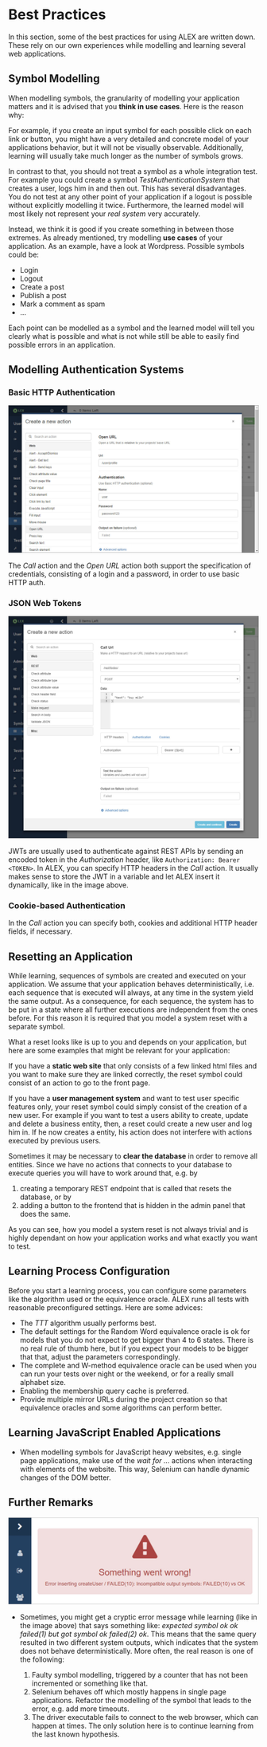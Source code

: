 # Best Practices

In this section, some of the best practices for using ALEX are written down. These rely on our own experiences while modelling and learning several web applications.


## Symbol Modelling

When modelling symbols, the granularity of modelling your application matters and it is advised that you **think in use cases**. Here is the reason why:

For example, if you create an input symbol for each possible click on each link or button, you might have a very detailed and concrete model of your applications behavior, but it will not be visually observable. 
Additionally, learning will usually take much longer as the number of symbols grows.

In contrast to that, you should not treat a symbol as a whole integration test. 
For example you could create a symbol _TestAuthenticationSystem_ that creates a user, logs him in and then out. 
This has several disadvantages. 
You do not test at any other point of your application if a logout is possible without explicitly modelling it twice. 
Furthermore, the learned model will most likely not represent your _real system_ very accurately.  

Instead, we think it is good if you create something in between those extremes. 
As already mentioned, try modelling **use cases** of your application. 
As an example, have a look at Wordpress. 
Possible symbols could be:

- Login
- Logout
- Create a post
- Publish a post
- Mark a comment as spam
- ...

Each point can be modelled as a symbol and the learned model will tell you clearly what is possible and what is not while still be able to easily find possible errors in an application.


## Modelling Authentication Systems

### Basic HTTP Authentication

![Auth](assets/auth-1.jpg)

The *Call* action and the *Open URL* action both support the specification of credentials, consisting of a login and a password, in order to use basic HTTP auth.

### JSON Web Tokens

![Auth](assets/auth-2.jpg)

JWTs are usually used to authenticate against REST APIs by sending an encoded token in the *Authorization* header, like `Authorization: Bearer <TOKEN>`. 
In ALEX, you can specify HTTP headers in the *Call* action.
It usually makes sense to store the JWT in a variable and let ALEX insert it dynamically, like in the image above.

### Cookie-based Authentication

In the *Call* action you can specify both, cookies and additional HTTP header fields, if necessary.


## Resetting an Application

While learning, sequences of symbols are created and executed on your application. 
We assume that your application behaves deterministically, i.e. each sequence that is executed will always, at any time in the system yield the same output. 
As a consequence, for each sequence, the system has to be put in a state where all further executions are independent from the ones before.
For this reason it is required that you model a system reset with a separate symbol.

What a reset looks like is up to you and depends on your application, but here are some examples that might be relevant for your application:

If you have a **static web site** that only consists of a few linked html files and you want to make sure they are linked correctly, the reset symbol could consist of an action to go to the front page.

If you have a **user management system** and want to test user specific features only, your reset symbol could simply consist of the creation of a new user. 
For example if you want to test a users ability to create, update and delete a business entity, then, a reset could create a new user and log him in. 
If he now creates a entity, his action does not interfere with actions executed by previous users.

Sometimes it may be necessary to **clear the database** in order to remove all entities. 
Since we have no actions that connects to your database to execute queries you will have to work around that, e.g. by 

1. creating a temporary REST endpoint that is called that resets the database, or by 
2. adding a button to the frontend that is hidden in the admin panel that does the same.

As you can see, how you model a system reset is not always trivial and is highly dependant on how your application works and what exactly you want to test.


## Learning Process Configuration

Before you start a learning process, you can configure some parameters like the algorithm used or the equivalence oracle. 
ALEX runs all tests with reasonable preconfigured settings.
Here are some advices:

- The *TTT* algorithm usually performs best.
- The default settings for the Random Word equivalence oracle is ok for models that you do not expect to get bigger than 4 to 6 states. 
  There is no real rule of thumb here, but if you expect your models to be bigger that that, adjust the parameters correspondingly.
- The complete and W-method equivalence oracle can be used when you can run your tests over night or the weekend, or for a really small alphabet size. 
- Enabling the membership query cache is preferred.
- Provide multiple mirror URLs during the project creation so that equivalence oracles and some algorithms can perform better.


## Learning JavaScript Enabled Applications

- When modelling symbols for JavaScript heavy websites, e.g. single page applications, make use of the *wait for ...* actions when interacting with elements of the website. 
  This way, Selenium can handle dynamic changes of the DOM better.


## Further Remarks

![Learning Error](assets/learning-error.jpg)

- Sometimes, you might get a cryptic error message while learning (like in the image above) that says something like: *expected symbol ok ok failed(1) but got symbol ok failed(2) ok*.
  This means that the same query resulted in two different system outputs, which indicates that the system does not behave deterministically.
  More often, the real reason is one of the following:
  
  1. Faulty symbol modelling, triggered by a counter that has not been incremented or something like that.
  2. Selenium behaves off which mostly happens in single page applications.
     Refactor the modelling of the symbol that leads to the error, e.g. add more timeouts.
  3. The driver executable fails to connect to the web browser, which can happen at times.
     The only solution here is to continue learning from the last known hypothesis.